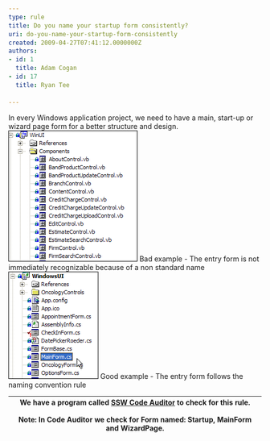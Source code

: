 ```yaml
---
type: rule
title: Do you name your startup form consistently?
uri: do-you-name-your-startup-form-consistently
created: 2009-04-27T07:41:12.0000000Z
authors:
- id: 1
  title: Adam Cogan
- id: 17
  title: Ryan Tee

---
```


In every Windows application project, we need to have a main, start-up or wizard page  form for a better structure and design.<br> ![](BadMainForm.gif) Bad example - The entry form is not immediately recognizable because of a non standard name ![Good with Main Form](GoodMainForm.gif) Good example - The entry form follows the naming convention rule 

| We have a program called [SSW Code Auditor](http://www.ssw.com.au/ssw/CodeAuditor/Default.aspx#VBMainForm) to check for this rule.<br>            <br>Note: In Code Auditor we check for Form named: Startup, MainForm and WizardPage. |
| --- |
